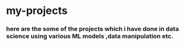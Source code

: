 # my-projects
### here are the some of the projects which i have done in data science using various ML models ,data manipulation etc.
